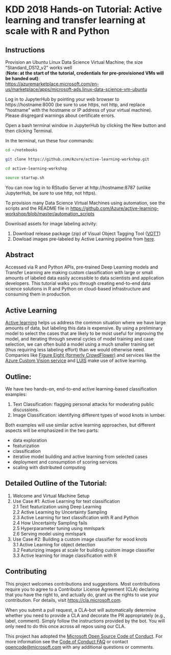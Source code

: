 # KDD 2018 Hands-on Tutorial: Active learning and transfer learning at scale with R and Python

## Instructions

Provision an Ubuntu Linux Data Science Virtual Machine; the size "Standard_DS12_v2" works well  
(**Note: at the start of the tutorial, credentials for pre-provisioned VMs will be handed out)**:  
https://azuremarketplace.microsoft.com/en-us/marketplace/apps/microsoft-ads.linux-data-science-vm-ubuntu

Log in to JupyterHub by pointing your web browser to https://hostname:8000 (be sure to use https, not http, and replace "hostname" with the hostname or IP address of your virtual machine). Please disgregard warnings about certificate errors.

Open a bash terminal window in JupyterHub by clicking the New button and then clicking Terminal.

In the terminal, run these four commands:

```bash
cd ~/notebooks

git clone https://github.com/Azure/active-learning-workshop.git

cd active-learning-workshop

source startup.sh
```

You can now log in to RStudio Server at http://hostname:8787 (unlike JupyterHub, be sure to use http, not https).

To provision many Data Science Virtual Machines using automation, see the scripts and the README file in https://github.com/Azure/active-learning-workshop/blob/master/automation_scripts

Download assets for image labeling actvity:
1) Download release package (zip) of  Visual Object Tagging Tool ([VOTT](https://github.com/Microsoft/VoTT/releases))
2) Dowload images pre-labeled by Active Learning pipeline from [here](https://altutorialweu.blob.core.windows.net/activelearningexersize/ActivityVerifyLabels.zip).  

## Abstract

Accessed via R and Python APIs, pre-trained Deep Learning models and Transfer Learning are making custom classification with large or small amounts of labeled data easily accessible to data scientists and application developers. This tutorial walks you through creating end-to-end data science solutions in R and Python on cloud-based infrastructure and consuming them in production.

## Active Learning

[Active learning](https://en.wikipedia.org/wiki/Active_learning) helps us address the common situation where we have large amounts of data, but labeling this data is expensive. By using a preliminary model to select the cases that are likely to be most useful for improving the model, and iterating through several cycles of model training and case selection, we can often build a model using a much smaller training set (thus requiring less labeling effort) than we would otherwise need. Companies like [Figure Eight (formerly CrowdFlower)](https://www.figure-eight.com/) and services like the [Azure Custom Vision service](https://azure.microsoft.com/en-us/services/cognitive-services/custom-vision-service/) and [LUIS](https://www.luis.ai/home) make use of active learning.

## Outline:

We have two hands-on, end-to-end active learning-based classification examples:

1. Text Classification: flagging personal attacks for moderating public discussions.
2. Image Classification: identifying different types of wood knots in lumber.

Both examples will use similar active learning approaches, but different aspects will be emphasized in the two parts:  

* data exploration
* featurization
* classification
* iterative model building and active learning from selected cases
* deployment and consumption of scoring services
* scaling with distributed computing

## Detailed Outline of the Tutorial:
1. Welcome and Virtual Machine Setup  
2. Use Case #1: Active Learning for text classification  
   2.1 Text featurization using Deep Learning  
   2.2 Active Learning by Uncertainty Sampling  
   2.3 Active Learning for text classification  with R and Python  
   2.4 How Uncertainty Sampling fails  
   2.5 Hyperparameter tuning using mmlspark  
   2.6 Serving model using mmlspark  
3. Use Case #2: Building a custom image classifier for wood knots  
   3.1 Active Learning for object detection   
   3.2 Featurizing images at scale for building custom image classifier   
   3.3 Active learning for image classification with R
   

## Contributing

This project welcomes contributions and suggestions.  Most contributions require you to agree to a
Contributor License Agreement (CLA) declaring that you have the right to, and actually do, grant us
the rights to use your contribution. For details, visit https://cla.microsoft.com.

When you submit a pull request, a CLA-bot will automatically determine whether you need to provide
a CLA and decorate the PR appropriately (e.g., label, comment). Simply follow the instructions
provided by the bot. You will only need to do this once across all repos using our CLA.

This project has adopted the [Microsoft Open Source Code of Conduct](https://opensource.microsoft.com/codeofconduct/).
For more information see the [Code of Conduct FAQ](https://opensource.microsoft.com/codeofconduct/faq/) or
contact [opencode@microsoft.com](mailto:opencode@microsoft.com) with any additional questions or comments.
